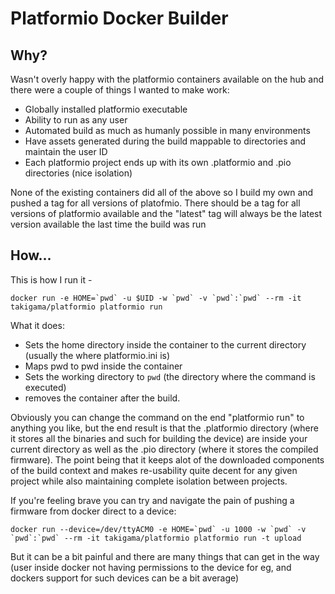 # Platformio Docker Builder

## Why?

Wasn't overly happy with the platformio containers available on the hub and there were a couple of things I wanted to make work:

 * Globally installed platformio executable
 * Ability to run as any user
 * Automated build as much as humanly possible in many environments
 * Have assets generated during the build mappable to directories and maintain the user ID
 * Each platformio project ends up with its own .platformio and .pio directories (nice isolation)

None of the existing containers did all of the above so I build my own and pushed a tag for all versions of platofmio. There should
be a tag for all versions of platformio available and the "latest" tag will always be the latest version available the last time
the build was run

## How...

This is how I run it - 
```
docker run -e HOME=`pwd` -u $UID -w `pwd` -v `pwd`:`pwd` --rm -it takigama/platformio platformio run
```

What it does:

 * Sets the home directory inside the container to the current directory (usually the where platformio.ini is)
 * Maps pwd to pwd inside the container
 * Sets the working directory to `pwd` (the directory where the command is executed)
 * removes the container after the build.

Obviously you can change the command on the end "platformio run" to anything you like, but the end result is that
the .platformio directory (where it stores all the binaries and such for building the device) are inside your current
directory as well as the .pio directory (where it stores the compiled firmware). The point being that it keeps alot of
the downloaded components of the build context and makes re-usability quite decent for any given project while also 
maintaining complete isolation between projects. 


If you're feeling brave you can try and navigate the pain of pushing a firmware from docker direct to a device:

```
docker run --device=/dev/ttyACM0 -e HOME=`pwd` -u 1000 -w `pwd` -v `pwd`:`pwd` --rm -it takigama/platformio platformio run -t upload
```

But it can be a bit painful and there are many things that can get in the way (user inside docker not having permissions to the
device for eg, and dockers support for such devices can be a bit average)
